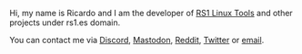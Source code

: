 Hi, my name is Ricardo and I am the developer of [RS1 Linux Tools](https://rs1.es) and other projects under rs1.es domain.

You can contact me via [Discord](https://discord.gg/EVHJdSRNvu), [Mastodon](https://social.linux.pizza/@rs1linuxtools), [Reddit](https://www.reddit.com/r/RS1LinuxTools/), [Twitter](https://twitter.com/rs1linuxtools) or [email](admin@rs1.es).
